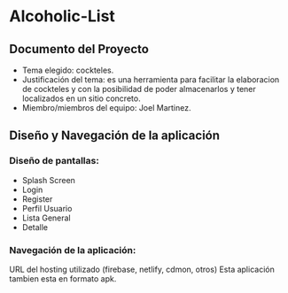 # Alcoholic-List

## Documento del Proyecto

- Tema elegido: cockteles.
- Justificación del tema: es una herramienta para facilitar la elaboracion de cockteles y con la posibilidad de poder almacenarlos y tener localizados en un sitio concreto.
- Miembro/miembros del equipo: Joel Martinez.



## Diseño y Navegación de la aplicación

### Diseño de pantallas:
<ul>
  <li>Splash Screen</li>
   <li>Login</li>
   <li>Register</li>
   <li>Perfil Usuario</li>
   <li>Lista General</li>
  <li>Detalle</li>
</ul>

### Navegación de la aplicación:

URL del hosting utilizado (firebase, netlify, cdmon, otros)
Esta aplicación tambien esta en formato apk.

